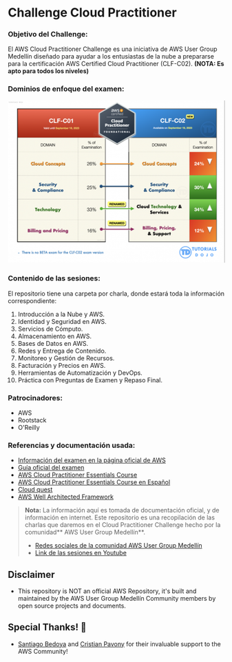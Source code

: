 # Challenge Cloud Practitioner

### Objetivo del Challenge:
El AWS Cloud Practitioner Challenge es una iniciativa de AWS User Group Medellín diseñado para ayudar a los entusiastas de la nube a prepararse para la certificación AWS Certified Cloud Practitioner (CLF-C02).
**(NOTA: Es apto para todos los niveles)**
### Dominios de enfoque del examen:
![dominios](./imagenes/dominios.png)

### Contenido de las sesiones:
El repositorio tiene una carpeta por charla, donde estará toda la información correspondiente:

1. Introducción a la Nube y AWS.
2. Identidad y Seguridad en AWS.
3. Servicios de Cómputo.
4. Almacenamiento en AWS.
5. Bases de Datos en AWS.
6. Redes y Entrega de Contenido.
7. Monitoreo y Gestión de Recursos.
8. Facturación y Precios en AWS.
9. Herramientas de Automatización y DevOps.
10. Práctica con Preguntas de Examen y Repaso Final.

### Patrocinadores:
- AWS
- Rootstack
- O'Reilly

### Referencias y documentación usada:
- [Información del examen en la página oficial de AWS](https://aws.amazon.com/es/certification/certified-cloud-practitioner/ "Información del examen en la página oficial de AWS")
- [Guía oficial del examen](https://d1.awsstatic.com/es_ES/training-and-certification/docs-cloud-practitioner/AWS-Certified-Cloud-Practitioner_Exam-Guide.pdf "Guía oficial del examen")
- [AWS Cloud Practitioner Essentials Course](https://explore.skillbuilder.aws/learn/courses/134/aws-cloud-practitioner-essentials/lessons/136404/aws-cloud-practitioner-essentials "AWS Cloud Practitioner Essentials Course")
- [AWS Cloud Practitioner Essentials Course en Español](https://explore.skillbuilder.aws/learn/courses/10455/aws-cloud-practitioner-essentials-espanol-de-espana/lessons/142384/fundamentos-de-la-nube-de-aws-para-profesionales "AWS Cloud Practitioner Essentials Course en Español")
- [Cloud quest](https://explore.skillbuilder.aws/learn/courses/11458/aws-cloud-quest-cloud-practitioner "Cloud quest")
- [AWS Well Architected Framework](https://docs.aws.amazon.com/es_es/wellarchitected/latest/framework/welcome.html "AWS Well Architected Framework")


> **Nota:** La información aquí es tomada de documentación oficial, y de información en internet.
> Este repositorio es una recopilación de las charlas que daremos en el Cloud Practitioner Challenge hecho por la comunidad** AWS User Group Medellín**.
> - [Redes sociales de la comunidad AWS User Group Medellín](https://linktr.ee/awsugmed "Redes sociales de la comunidad AWS User Group Medellín")
> - [Link de las sesiones en Youtube](https://www.youtube.com/playlist?list=PLhbdvasxz8wwO-b9nlRBYYzY6n5CvSOvj "Link de las sesiones en Youtube")


## Disclaimer

- This repository is NOT an official AWS Repository, it's built and maintained by the AWS User Group Medellín Community members by open source projects and documents.

## Special Thanks! 🙏

- [Santiago Bedoya](https://github.com/Santiago1023) and [Cristian Pavony](https://www.instagram.com/cpavony) for their invaluable support to the AWS Community!
